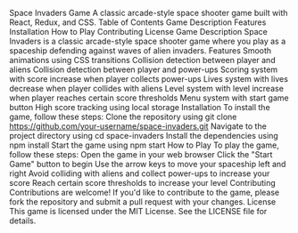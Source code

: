 Space Invaders Game
A classic arcade-style space shooter game built with React, Redux, and CSS.
Table of Contents
Game Description
Features
Installation
How to Play
Contributing
License
Game Description
Space Invaders is a classic arcade-style space shooter game where you play as a spaceship defending against waves of alien invaders.
Features
Smooth animations using CSS transitions
Collision detection between player and aliens
Collision detection between player and power-ups
Scoring system with score increase when player collects power-ups
Lives system with lives decrease when player collides with aliens
Level system with level increase when player reaches certain score thresholds
Menu system with start game button
High score tracking using local storage
Installation
To install the game, follow these steps:
Clone the repository using git clone https://github.com/your-username/space-invaders.git
Navigate to the project directory using cd space-invaders
Install the dependencies using npm install
Start the game using npm start
How to Play
To play the game, follow these steps:
Open the game in your web browser
Click the "Start Game" button to begin
Use the arrow keys to move your spaceship left and right
Avoid colliding with aliens and collect power-ups to increase your score
Reach certain score thresholds to increase your level
Contributing
Contributions are welcome! If you'd like to contribute to the game, please fork the repository and submit a pull request with your changes.
License
This game is licensed under the MIT License. See the LICENSE file for details.

